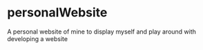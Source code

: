 # personalWebsite
A personal website of mine to display myself and play around with developing a website
